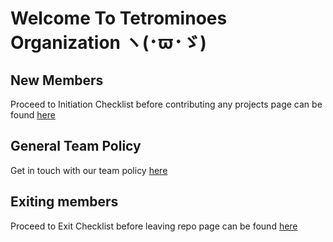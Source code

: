 # Welcome To Tetrominoes Organization ヽ(･ϖ･ゞ)

## New Members
Proceed to Initiation Checklist before contributing any projects
page can be found [here](https://github.com/tetrominoes/Issues/issues/4)

## General Team Policy
Get in touch with our team policy [here](https://github.com/tetrominoes/Issues/blob/master/TeamPolicy.md)

## Exiting members
Proceed to Exit Checklist before leaving repo
page can be found [here](https://github.com/tetrominoes/Issues/issues/9)

